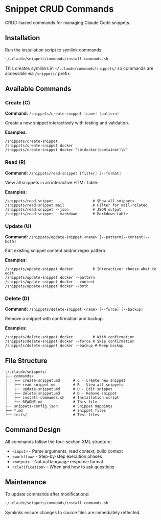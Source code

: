 # Snippet CRUD Commands

CRUD-based commands for managing Claude Code snippets.

## Installation

Run the installation script to symlink commands:

```bash
~/.claude/snippets/commands/install-commands.sh
```

This creates symlinks in `~/.claude/commands/snippets/` so commands are accessible via `/snippets/` prefix.

## Available Commands

### Create (C)
**Command:** `/snippets/create-snippet [name] [pattern]`

Create a new snippet interactively with testing and validation.

**Examples:**
```
/snippets/create-snippet
/snippets/create-snippet docker
/snippets/create-snippet docker "\b(docker|container)\b"
```

### Read (R)
**Command:** `/snippets/read-snippet [filter] [--format]`

View all snippets in an interactive HTML table.

**Examples:**
```
/snippets/read-snippet                  # Show all snippets
/snippets/read-snippet mail             # Filter for mail-related
/snippets/read-snippet --json           # JSON output
/snippets/read-snippet --markdown       # Markdown table
```

### Update (U)
**Command:** `/snippets/update-snippet <name> [--pattern|--content|--both]`

Edit existing snippet content and/or regex pattern.

**Examples:**
```
/snippets/update-snippet docker         # Interactive: choose what to edit
/snippets/update-snippet docker --pattern
/snippets/update-snippet docker --content
/snippets/update-snippet docker --both
```

### Delete (D)
**Command:** `/snippets/delete-snippet <name> [--force] [--backup]`

Remove a snippet with confirmation and backup.

**Examples:**
```
/snippets/delete-snippet docker         # With confirmation
/snippets/delete-snippet docker --force # Skip confirmation
/snippets/delete-snippet docker --backup # Keep backup
```

## File Structure

```
~/.claude/snippets/
├── commands/
│   ├── create-snippet.md      # C - Create new snippet
│   ├── read-snippet.md        # R - View all snippets
│   ├── update-snippet.md      # U - Edit snippet
│   ├── delete-snippet.md      # D - Remove snippet
│   ├── install-commands.sh    # Installation script
│   └── README.md              # This file
├── snippets-config.json       # Snippet mappings
├── *.md                       # Snippet files
└── tests/                     # Test files
```

## Command Design

All commands follow the four-section XML structure:
- `<input>` - Parse arguments, read context, build context
- `<workflow>` - Step-by-step execution phases
- `<output>` - Natural language response format
- `<clarification>` - When and how to ask questions

## Maintenance

To update commands after modifications:
```bash
~/.claude/snippets/commands/install-commands.sh
```

Symlinks ensure changes to source files are immediately reflected.
